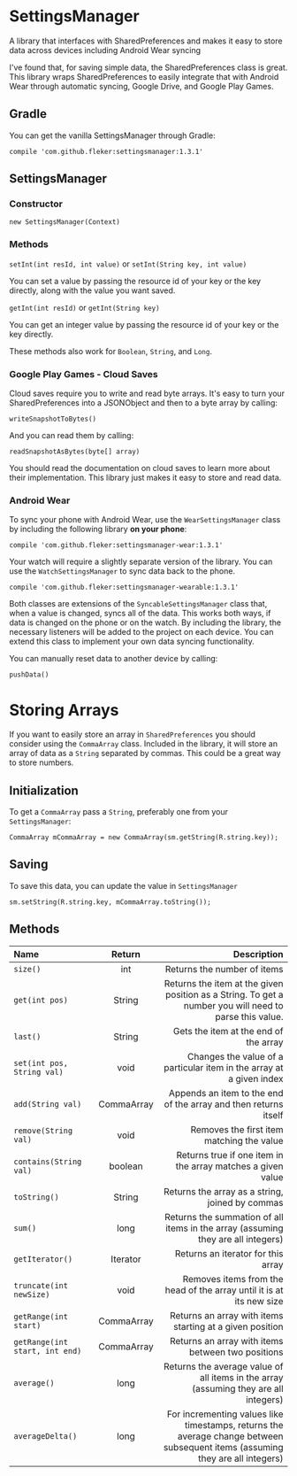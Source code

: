 # SettingsManager
A library that interfaces with SharedPreferences and makes it easy to store data across devices including Android Wear syncing

I've found that, for saving simple data, the SharedPreferences class is great. This library wraps SharedPreferences to easily 
integrate that with Android Wear through automatic syncing, Google Drive, and Google Play Games.

## Gradle
You can get the vanilla SettingsManager through Gradle:

    compile 'com.github.fleker:settingsmanager:1.3.1'

## SettingsManager

### Constructor
`new SettingsManager(Context)`

### Methods
`setInt(int resId, int value)` or `setInt(String key, int value)`

You can set a value by passing the resource id of your key or the key directly, along with the value you want saved.

`getInt(int resId)` or `getInt(String key)`

You can get an integer value by passing the resource id of your key or the key directly.

These methods also work for `Boolean`, `String`, and `Long`.

### Google Play Games - Cloud Saves
Cloud saves require you to write and read byte arrays. It's easy to turn your SharedPreferences into a JSONObject and then to a byte 
array by calling:

`writeSnapshotToBytes()` 

And you can read them by calling:

`readSnapshotAsBytes(byte[] array)`

You should read the documentation on cloud saves to learn more about their implementation. This library just makes it easy to store 
and read data. 

### Android Wear
To sync your phone with Android Wear, use the `WearSettingsManager` class by including the following library **on your phone**:

    compile 'com.github.fleker:settingsmanager-wear:1.3.1'
    
Your watch will require a slightly separate version of the library. You can use the `WatchSettingsManager` to sync data back to the phone.

    compile 'com.github.fleker:settingsmanager-wearable:1.3.1'

Both classes are extensions of the `SyncableSettingsManager` class that, when a value is changed, syncs all of the data. This works
both ways, if data is changed on the phone or on the watch. By including the library, the necessary listeners will be added to the project on each device. You can extend this class to implement your own data syncing functionality.

You can manually reset data to another device by calling:

`pushData()`

# Storing Arrays 
If you want to easily store an array in `SharedPreferences` you should consider using the `CommaArray` class. Included in the library, it will store an array of data as a `String` separated by commas. This could be a great way to store numbers. 

## Initialization
To get a `CommaArray` pass a `String`, preferably one from your `SettingsManager`:

    CommaArray mCommaArray = new CommaArray(sm.getString(R.string.key));
    
## Saving
To save this data, you can update the value in `SettingsManager`

    sm.setString(R.string.key, mCommaArray.toString());
    
## Methods
| Name | Return | Description |
| :--- | :---:  | ---:        |
| `size()` | int | Returns the number of items |
| `get(int pos)` | String | Returns the item at the given position as a String. To get a number you will need to parse this value. |
| `last()` | String | Gets the item at the end of the array |
| `set(int pos, String val)` | void | Changes the value of a particular item in the array at a given index |
| `add(String val)` | CommaArray | Appends an item to the end of the array and then returns itself | 
| `remove(String val)` | void | Removes the first item matching the value |
| `contains(String val)` | boolean | Returns true if one item in the array matches a given value |
| `toString()` | String | Returns the array as a string, joined by commas |
| `sum()` | long | Returns the summation of all items in the array (assuming they are all integers) |
| `getIterator()` | Iterator<String> | Returns an iterator for this array |
| `truncate(int newSize)` | void | Removes items from the head of the array until it is at its new size |
| `getRange(int start)` | CommaArray | Returns an array with items starting at a given position |
| `getRange(int start, int end)` | CommaArray | Returns an array with items between two positions |
| `average()` | long | Returns the average value of all items in the array (assuming they are all integers) |
| `averageDelta()` | long | For incrementing values like timestamps, returns the average change between subsequent items (assuming they are all integers) |
